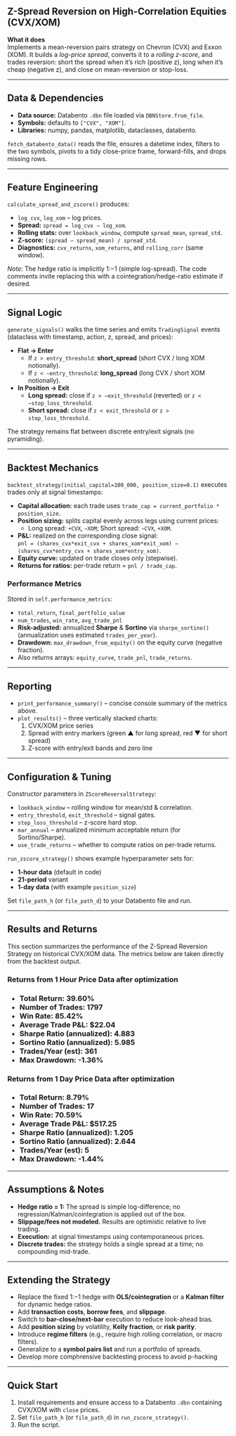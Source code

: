 <section>
  <h1>Z-Spread Reversion on High-Correlation Equities (CVX/XOM)</h1>

  <p><strong>What it does</strong><br>
  Implements a mean-reversion pairs strategy on Chevron (CVX) and Exxon (XOM). It builds a <em>log-price spread</em>, converts it to a <em>rolling z-score</em>, and trades reversion: short the spread when it’s rich (positive z), long when it’s cheap (negative z), and close on mean-reversion or stop-loss.</p>

  <hr>

  <h2>Data &amp; Dependencies</h2>
  <ul>
    <li><strong>Data source:</strong> Databento <code>.dbn</code> file loaded via <code>DBNStore.from_file</code>.</li>
    <li><strong>Symbols:</strong> defaults to <code>["CVX", "XOM"]</code>.</li>
    <li><strong>Libraries:</strong> numpy, pandas, matplotlib, dataclasses, databento.</li>
  </ul>
  <p><code>fetch_databento_data()</code> reads the file, ensures a datetime index, filters to the two symbols, pivots to a tidy close-price frame, forward-fills, and drops missing rows.</p>

  <hr>

  <h2>Feature Engineering</h2>
  <p><code>calculate_spread_and_zscore()</code> produces:</p>
  <ul>
    <li><code>log_cvx</code>, <code>log_xom</code> – log prices.</li>
    <li><strong>Spread:</strong> <code>spread = log_cvx − log_xom</code>.</li>
    <li><strong>Rolling stats:</strong> over <code>lookback_window</code>, compute <code>spread_mean</code>, <code>spread_std</code>.</li>
    <li><strong>Z-score:</strong> <code>(spread − spread_mean) / spread_std</code>.</li>
    <li><strong>Diagnostics:</strong> <code>cvx_returns</code>, <code>xom_returns</code>, and <code>rolling_corr</code> (same window).</li>
  </ul>
  <p><em>Note:</em> The hedge ratio is implicitly 1:−1 (simple log-spread). The code comments invite replacing this with a cointegration/hedge-ratio estimate if desired.</p>

  <hr>

  <h2>Signal Logic</h2>
  <p><code>generate_signals()</code> walks the time series and emits <code>TradingSignal</code> events (dataclass with timestamp, action, z, spread, and prices):</p>
  <ul>
    <li><strong>Flat → Enter</strong>
      <ul>
        <li>If <code>z &gt; entry_threshold</code>: <strong>short_spread</strong> (short CVX / long XOM notionally).</li>
        <li>If <code>z &lt; −entry_threshold</code>: <strong>long_spread</strong> (long CVX / short XOM notionally).</li>
      </ul>
    </li>
    <li><strong>In Position → Exit</strong>
      <ul>
        <li><strong>Long spread:</strong> close if <code>z &gt; −exit_threshold</code> (reverted) or <code>z &lt; −stop_loss_threshold</code>.</li>
        <li><strong>Short spread:</strong> close if <code>z &lt; exit_threshold</code> or <code>z &gt; stop_loss_threshold</code>.</li>
      </ul>
    </li>
  </ul>
  <p>The strategy remains flat between discrete entry/exit signals (no pyramiding).</p>

  <hr>

  <h2>Backtest Mechanics</h2>
  <p><code>backtest_strategy(initial_capital=100_000, position_size=0.1)</code> executes trades only at signal timestamps:</p>
  <ul>
    <li><strong>Capital allocation:</strong> each trade uses <code>trade_cap = current_portfolio * position_size</code>.</li>
    <li><strong>Position sizing:</strong> splits capital evenly across legs using current prices:
      <ul>
        <li>Long spread: <code>+CVX</code>, <code>−XOM</code>; Short spread: <code>−CVX</code>, <code>+XOM</code>.</li>
      </ul>
    </li>
    <li><strong>P&amp;L:</strong> realized on the corresponding close signal:
      <br><code>pnl = (shares_cvx*exit_cvx + shares_xom*exit_xom) − (shares_cvx*entry_cvx + shares_xom*entry_xom)</code>.
    </li>
    <li><strong>Equity curve:</strong> updated on trade closes only (stepwise).</li>
    <li><strong>Returns for ratios:</strong> per-trade return = <code>pnl / trade_cap</code>.</li>
  </ul>

  <h3>Performance Metrics</h3>
  <p>Stored in <code>self.performance_metrics</code>:</p>
  <ul>
    <li><code>total_return</code>, <code>final_portfolio_value</code></li>
    <li><code>num_trades</code>, <code>win_rate</code>, <code>avg_trade_pnl</code></li>
    <li><strong>Risk-adjusted:</strong> annualized <strong>Sharpe</strong> &amp; <strong>Sortino</strong> via <code>sharpe_sortino()</code> (annualization uses estimated <code>trades_per_year</code>).</li>
    <li><strong>Drawdown:</strong> <code>max_drawdown_from_equity()</code> on the equity curve (negative fraction).</li>
    <li>Also returns arrays: <code>equity_curve</code>, <code>trade_pnl</code>, <code>trade_returns</code>.</li>
  </ul>

  <hr>

  <h2>Reporting</h2>
  <ul>
    <li><code>print_performance_summary()</code> – concise console summary of the metrics above.</li>
    <li><code>plot_results()</code> – three vertically stacked charts:
      <ol>
        <li>CVX/XOM price series</li>
        <li>Spread with entry markers (green ▲ for long spread, red ▼ for short spread)</li>
        <li>Z-score with entry/exit bands and zero line</li>
      </ol>
    </li>
  </ul>

  <hr>

  <h2>Configuration &amp; Tuning</h2>
  <p>Constructor parameters in <code>ZScoreReversalStrategy</code>:</p>
  <ul>
    <li><code>lookback_window</code> – rolling window for mean/std &amp; correlation.</li>
    <li><code>entry_threshold</code>, <code>exit_threshold</code> – signal gates.</li>
    <li><code>stop_loss_threshold</code> – z-score hard stop.</li>
    <li><code>mar_annual</code> – annualized minimum acceptable return (for Sortino/Sharpe).</li>
    <li><code>use_trade_returns</code> – whether to compute ratios on per-trade returns.</li>
  </ul>
  <p><code>run_zscore_strategy()</code> shows example hyperparameter sets for:</p>
  <ul>
    <li><strong>1-hour data</strong> (default in code)</li>
    <li><strong>21-period</strong> variant</li>
    <li><strong>1-day data</strong> (with example <code>position_size</code>)</li>
  </ul>
  <p>Set <code>file_path_h</code> (or <code>file_path_d</code>) to your Databento file and run.</p>

  <hr>

  <h2>Results and Returns</h2>
  <p>This section summarizes the performance of the Z-Spread Reversion Strategy on historical CVX/XOM data. 
  The metrics below are taken directly from the backtest output.</p>

  <h3> Returns from 1 Hour Price Data after optimization <h3>
  <ul>
    <li><strong>Total Return:</strong> 39.60%</li>
    <li><strong>Number of Trades:</strong> 1797 </li>
    <li><strong>Win Rate:</strong> 85.42%</li>
    <li><strong>Average Trade P&amp;L:</strong> $22.04 </li>
    <li><strong>Sharpe Ratio (annualized):</strong> 4.883 </li>
    <li><strong>Sortino Ratio (annualized):</strong> 5.985 </li>
    <li><strong>Trades/Year (est):</strong> 361 </li>
    <li><strong>Max Drawdown:</strong> -1.36%</li>
  </ul>

  <h3> Returns from 1 Day Price Data after optimization <h3>
  <ul>
    <li><strong>Total Return:</strong> 8.79%</li>
    <li><strong>Number of Trades:</strong> 17 </li>
    <li><strong>Win Rate:</strong> 70.59%</li>
    <li><strong>Average Trade P&amp;L:</strong> $517.25 </li>
    <li><strong>Sharpe Ratio (annualized):</strong> 1.205 </li>
    <li><strong>Sortino Ratio (annualized):</strong> 2.644 </li>
    <li><strong>Trades/Year (est):</strong> 5 </li>
    <li><strong>Max Drawdown:</strong> -1.44%</li>
  </ul>

  <hr>

  <h2>Assumptions &amp; Notes</h2>
  <ul>
    <li><strong>Hedge ratio = 1:</strong> The spread is simple log-difference; no regression/Kalman/cointegration is applied out of the box.</li>
    <li><strong>Slippage/fees not modeled.</strong> Results are optimistic relative to live trading.</li>
    <li><strong>Execution:</strong> at signal timestamps using contemporaneous prices.</li>
    <li><strong>Discrete trades:</strong> the strategy holds a single spread at a time; no compounding mid-trade.</li>
  </ul>

  <hr>

  <h2>Extending the Strategy</h2>
  <ul>
    <li>Replace the fixed 1:−1 hedge with <strong>OLS/cointegration</strong> or a <strong>Kalman filter</strong> for dynamic hedge ratios.</li>
    <li>Add <strong>transaction costs</strong>, <strong>borrow fees</strong>, and <strong>slippage</strong>.</li>
    <li>Switch to <strong>bar-close/next-bar</strong> execution to reduce look-ahead bias.</li>
    <li>Add <strong>position sizing</strong> by volatility, <strong>Kelly fraction</strong>, or <strong>risk parity</strong>.</li>
    <li>Introduce <strong>regime filters</strong> (e.g., require high rolling correlation, or macro filters).</li>
    <li>Generalize to a <strong>symbol pairs list</strong> and run a portfolio of spreads.</li>
    <li>Develop more comphrensive backtesting process to avoid p-hacking</li>
  </ul>

  <hr>

  <h2>Quick Start</h2>
  <ol>
    <li>Install requirements and ensure access to a Databento <code>.dbn</code> containing CVX/XOM with <code>close</code> prices.</li>
    <li>Set <code>file_path_h</code> (or <code>file_path_d</code>) in <code>run_zscore_strategy()</code>.</li>
    <li>Run the script.</li>
  </ol>
</section>

